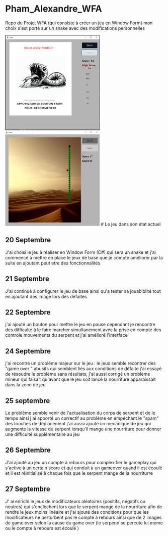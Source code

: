 # Pham_Alexandre_WFA
Repo du Projet WFA (qui consiste à créer un jeu en Window Form) mon choix s'est porté sur un snake avec des modifications personnelles 





<img height = "300px" width="300px" src="https://raw.githubusercontent.com/deverror6068/Pham_Alexandre_WFA/main/img%20ressources/actual.PNG" alt="Alt text" title="Optional title">
<img height = "300px" width="300px" src="https://raw.githubusercontent.com/deverror6068/Pham_Alexandre_WFA/main/img%20ressources/17.PNG">
# Le jeu dans son état actuel 

## 20 Septembre



J'ai choisi le jeu à réaliser en Window Form (C#) qui sera un snake   et j'ai commencé à mettre en place le  jeux de base que je compte améliorer  par la suite en ajoutant peut etre des fonctionnalités


## 21 Septembre 



J'ai continué à configurer le jeu de base  ainsi qu'a tester sa jouabiblité   tout en ajoutant des image lors des défaites

##  22 Septembre 


j'ai ajouté  un  bouton pour mettre le jeu en pause cependant je rencontre  des difficulté  à le faire marcher   simultanément avec la prise en compte des controle  mouvements  du serpent  et j'ai  amélioré l'interface


## 24 Septembre 

j'ai recontré un problème majeur sur le jeu : le  jeux semble recontrer   des "game over " abusifs  qui semblent liés aux conditions  de défaite j'ai essayé de résoudre le problème sans résultats, j'ai aussi corrigé un problème mineur   qui faisait qu'avant que le jeu soit lancé la nourriture apparaissait dans la zone de jeu 


## 25 septembre 

Le problème semble venir de l'actualisation du corps de serpent et de le temps ainsi  j'ai apporté un correctif au problème en empéchant le "spam" des touches de déplacement  j'ai aussi ajouté un mecanique de jeu qui augmente la vitesse du serpent lorsqu'il  mange une nourriture  pour donner une difficulté supplémentaire au jeu 


## 26 Septembre 

J'ai ajouté au jeu un compte à rebours pour complexifier le gameplay  qui s'active à un certain score  et qui conduit à un gameover quand il est écoulé  et il est réinitialisé à chaque fois que le serpent  mange  de la nourriturre

## 27 Septembre 

J'  ai enrichi le jeux de modificateurs aléatoires (positifs, négatifs ou neutres)  qui s'enclèchent lors que le serpent mange de la nourriture afin de rendre le jeux moins linéaire  et j'ai ajouté des conditions  pour que les modificateurs  ne perturbent pas le compte à rebours  ainsi que de 2 images de game over selon la cause du game over (le serpend se percute lui meme  ou le compte à rebours est écoulé )



